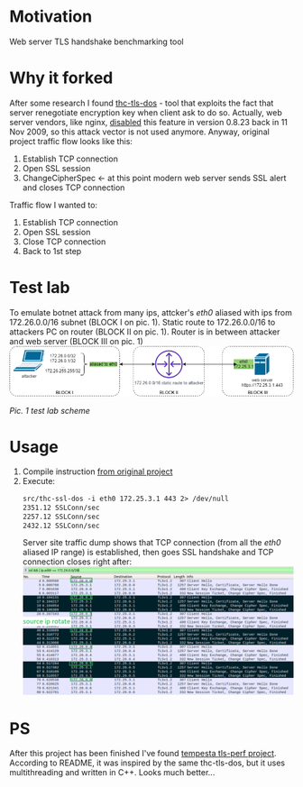 # Motivation
Web server TLS handshake benchmarking tool

# Why it forked
After some research I found [thc-tls-dos](https://github.com/azet/thc-tls-dos) - tool
that exploits the fact that server renegotiate encryption key when client ask to do so.
Actually, web server vendors, like nginx, [disabled](http://nginx.org/en/CHANGES-1.18) this feature in
version 0.8.23 back in 11 Nov 2009, so this attack vector
is not used anymore. Anyway, original project traffic flow looks like this:
1. Establish TCP connection
2. Open SSL session
3. ChangeCipherSpec <- at this point modern web server sends SSL alert and closes TCP connection

Traffic flow I wanted to:
1. Establish TCP connection
2. Open SSL session
3. Close TCP connection
4. Back to 1st step

# Test lab
To emulate botnet attack from many ips, attcker's _eth0_ aliased with ips from
 172.26.0.0/16 subnet (BLOCK I on pic. 1). Static route to 172.26.0.0/16 to attackers PC on router
  (BLOCK II on pic. 1). Router is in between attacker and web server (BLOCK III on pic. 1)
![scheme pic. 1](doc/test_lab_scheme.png)

_Pic. 1 test lab scheme_

# Usage
1. Compile instruction [from original project](https://github.com/azet/thc-tls-dos/blob/master/README.TXT)
2. Execute:
    ```
    src/thc-ssl-dos -i eth0 172.25.3.1 443 2> /dev/null
    2351.12 SSLConn/sec
    2257.12 SSLConn/sec
    2432.12 SSLConn/sec
    ```
    Server site traffic dump shows that TCP connection (from all the _eth0_ aliased IP range) is established,
     then goes SSL handshake and TCP connection closes right after:
    ![traffic_dump](doc/thc_dump_expl.png)
    
# PS
After this project has been finished I've found [tempesta tls-perf project](https://github.com/tempesta-tech/tls-perf).
According to README, it was inspired by the same thc-tls-dos, but it uses multithreading and written in C++.
Looks much better...
